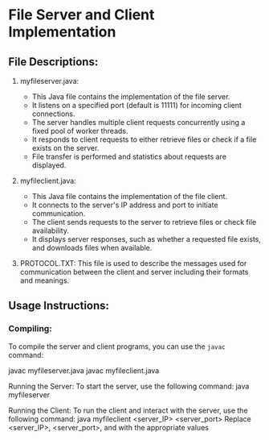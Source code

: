 # File Server and Client Implementation
## File Descriptions:

1. myfileserver.java:
   - This Java file contains the implementation of the file server.
   - It listens on a specified port (default is 11111) for incoming client connections.
   - The server handles multiple client requests concurrently using a fixed pool of worker threads.
   - It responds to client requests to either retrieve files or check if a file exists on the server.
   - File transfer is performed and statistics about requests are displayed.

2. myfileclient.java:
   - This Java file contains the implementation of the file client.
   - It connects to the server's IP address and port to initiate communication.
   - The client sends requests to the server to retrieve files or check file availability.
   - It displays server responses, such as whether a requested file exists, and downloads files when available.

3. PROTOCOL.TXT: This file is used to describe the messages used for communication between the client and server including their formats and meanings.

## Usage Instructions:
### Compiling:
To compile the server and client programs, you can use the `javac` command:

javac myfileserver.java
javac myfileclient.java

Running the Server:
To start the server, use the following command:
java myfileserver

Running the Client:
To run the client and interact with the server, use the following command:
java myfileclient <server_IP> <server_port> <filename>
Replace <server_IP>, <server_port>, and <filename> with the appropriate values
